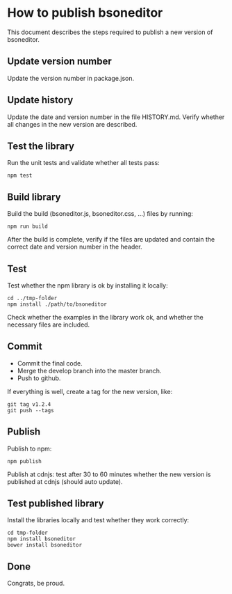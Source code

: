# How to publish bsoneditor

This document describes the steps required to publish a new version of bsoneditor.


## Update version number

Update the version number in package.json.


## Update history

Update the date and version number in the file HISTORY.md. Verify whether all
changes in the new version are described.


## Test the library

Run the unit tests and validate whether all tests pass:

    npm test


## Build library

Build the build (bsoneditor.js, bsoneditor.css, ...) files by running:

    npm run build

After the build is complete, verify if the files are updated and contain the
correct date and version number in the header.


## Test

Test whether the npm library is ok by installing it locally:

    cd ../tmp-folder
    npm install ./path/to/bsoneditor

Check whether the examples in the library work ok, and whether the necessary
files are included.


## Commit

- Commit the final code.
- Merge the develop branch into the master branch.
- Push to github.

If everything is well, create a tag for the new version, like:

    git tag v1.2.4
    git push --tags


## Publish

Publish to npm:

    npm publish

Publish at cdnjs: test after 30 to 60 minutes whether the new version is
published at cdnjs (should auto update).


## Test published library

Install the libraries locally and test whether they work correctly:

    cd tmp-folder
    npm install bsoneditor
    bower install bsoneditor


## Done

Congrats, be proud.

